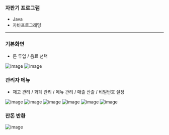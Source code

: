 ### 자판기 프로그램
- Java
- 자바프로그래밍

***


### 기본화면
 + 돈 투입 / 음료 선택

![image](https://user-images.githubusercontent.com/85846475/121931146-3002df00-cd7e-11eb-87e9-f89b31ddd85b.png)
![image](https://user-images.githubusercontent.com/85846475/121931207-46a93600-cd7e-11eb-9779-0c339478d0b5.png)


### 관리자 메뉴
 + 재고 관리 / 화폐 관리 / 메뉴 관리 / 매출 산출 / 비밀번호 설정

![image](https://user-images.githubusercontent.com/85846475/121931252-57f24280-cd7e-11eb-9fbf-8e3886f492ca.png)
![image](https://user-images.githubusercontent.com/85846475/121931335-73f5e400-cd7e-11eb-8867-b96409fb4085.png)
![image](https://user-images.githubusercontent.com/85846475/121931316-6e989980-cd7e-11eb-9454-bc18fcde929c.png)
![image](https://user-images.githubusercontent.com/85846475/121931344-76f0d480-cd7e-11eb-88f7-413baff5cb88.png)
![image](https://user-images.githubusercontent.com/85846475/121931359-7a845b80-cd7e-11eb-9e41-3d22b49f3bb0.png)
![image](https://user-images.githubusercontent.com/85846475/121931371-7ce6b580-cd7e-11eb-8da7-2f1403e2fef0.png)


### 잔돈 반환

![image](https://user-images.githubusercontent.com/85846475/121931406-87a14a80-cd7e-11eb-8a2f-f6a2a8b3030f.png)

